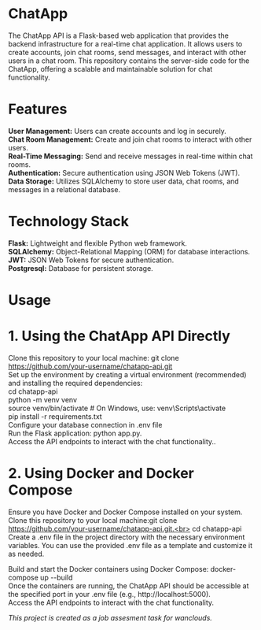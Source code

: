 # ChatApp
The ChatApp API is a Flask-based web application that provides the backend infrastructure for a real-time chat application. It allows users to create accounts, join chat rooms, send messages, and interact with other users in a chat room. This repository contains the server-side code for the ChatApp, offering a scalable and maintainable solution for chat functionality.

# Features
<strong>User Management:</strong> Users can create accounts and log in securely.<br>
<strong>Chat Room Management:</strong> Create and join chat rooms to interact with other users.<br>
<strong>Real-Time Messaging:</strong> Send and receive messages in real-time within chat rooms.<br>
<strong>Authentication:</strong> Secure authentication using JSON Web Tokens (JWT).<br>
<strong>Data Storage:</strong> Utilizes SQLAlchemy to store user data, chat rooms, and messages in a relational database.<br>

# Technology Stack
<strong>Flask:</strong> Lightweight and flexible Python web framework.<br>
<strong>SQLAlchemy:</strong> Object-Relational Mapping (ORM) for database interactions.<br>
<strong>JWT:</strong> JSON Web Tokens for secure authentication.<br>
<strong>Postgresql:</strong> Database for persistent storage.<br>

# Usage
# 1. Using the ChatApp API Directly
   
Clone this repository to your local machine: git clone https://github.com/your-username/chatapp-api.git<br>
Set up the environment by creating a virtual environment (recommended) and installing the required dependencies:<br>
cd chatapp-api<br>
python -m venv venv<br>
source venv/bin/activate     # On Windows, use: venv\Scripts\activate<br>
pip install -r requirements.txt<br>
Configure your database connection in .env file<br>
Run the Flask application: python app.py.<br>
Access the API endpoints to interact with the chat functionality..<br>

# 2. Using Docker and Docker Compose
Ensure you have Docker and Docker Compose installed on your system. <br>
Clone this repository to your local machine:git clone https://github.com/your-username/chatapp-api.git.<br>
cd chatapp-api<br>
Create a .env file in the project directory with the necessary environment variables. You can use the provided .env file as a template and customize it as needed.<br>

Build and start the Docker containers using Docker Compose: docker-compose up --build<br>
Once the containers are running, the ChatApp API should be accessible at the specified port in your .env file (e.g., http://localhost:5000).<br>
Access the API endpoints to interact with the chat functionality.<br>

*This project is created as a job assesment task for wanclouds.*
